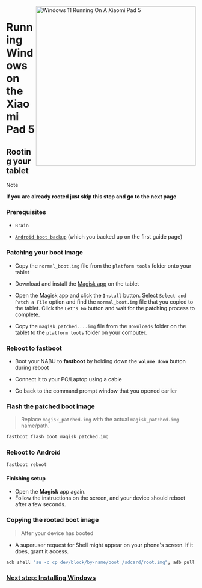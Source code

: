 <img align="right" src="https://raw.githubusercontent.com/erdilS/Port-Windows-11-Xiaomi-Pad-5/main/nabu.png" width="425" alt="Windows 11 Running On A Xiaomi Pad 5">

# Running Windows on the Xiaomi Pad 5

## Rooting your tablet
> [!NOTE]
> **If you are already rooted just skip this step and go to the next page**

### Prerequisites
- ```Brain```
  
- [```Android boot backup```](/guide/English/1-partition-en.md#Make-a-backup-of-your-existing-boot-image) (which you backed up on the first guide page)

### Patching your boot image
- Copy the ```normal_boot.img``` file from the ```platform tools``` folder onto your tablet 

- Download and install the [Magisk app](https://github.com/topjohnwu/Magisk/releases/latest) on the tablet
  
-  Open the Magisk app and click the ```Install``` button. Select ```Select and Patch a File``` option and find the ```normal_boot.img``` file that you copied to the tablet. Click the ```Let's Go``` button and wait for the patching process to complete.
  
- Copy the ```magisk_patched....img``` file from the ```Downloads``` folder on the tablet to the ```platform tools``` folder on your computer. 

### Reboot to fastboot
- Boot your NABU to **fastboot** by holding down the **`volume down`** button during reboot

- Connect it to your PC/Laptop using a cable

- Go back to the command prompt window that you opened earlier

### Flash the patched boot image
> Replace `magisk_patched.img` with the actual ```magisk_patched.img``` name/path.
```cmd
fastboot flash boot magisk_patched.img
```

### Reboot to Android
```cmd
fastboot reboot
```

#### Finishing setup
- Open the **Magisk** app again.
- Follow the instructions on the screen, and your device should reboot after a few seconds.

### Copying the rooted boot image
> After your device has booted

- A superuser request for Shell might appear on your phone's screen. If it does, grant it access.
```cmd
adb shell "su -c cp dev/block/by-name/boot /sdcard/root.img"; adb pull /sdcard/root.img
```

### [Next step: Installing Windows](/guide/English/3-install-en.md)












